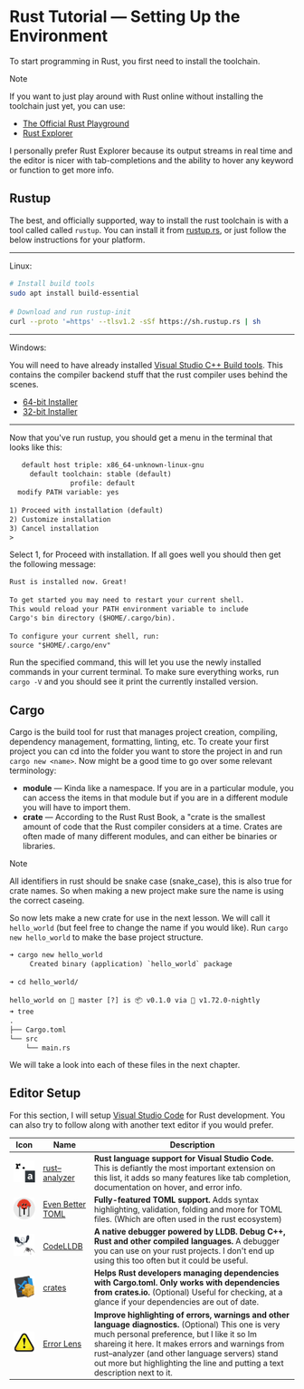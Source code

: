 <style>
  [extension-icon] {
    width: 100px;
    border-radius: 0;
  }
</style>

# Rust Tutorial &mdash; Setting Up the Environment

To start programming in Rust, you first need to install the toolchain.

<div ad note>
Note

If you want to just play around with Rust online without installing the toolchain just yet, you can use:

- [The Official Rust Playground](https://play.rust-lang.org)
- [Rust Explorer](https://www.rustexplorer.com)

I personally prefer Rust Explorer because its output streams in real time and the editor is nicer with tab-completions and the ability to hover any keyword or function to get more info.

</div>

## Rustup

The best, and officially supported, way to install the rust toolchain is with a tool called called `rustup`.
You can install it from [rustup.rs](https://rustup.rs), or just follow the below instructions for your platform.

---

Linux:

```bash
# Install build tools
sudo apt install build-essential

# Download and run rustup-init
curl --proto '=https' --tlsv1.2 -sSf https://sh.rustup.rs | sh
```

---

Windows:

You will need to have already installed [Visual Studio C++ Build tools](https://visualstudio.microsoft.com/visual-cpp-build-tools).
This contains the compiler backend stuff that the rust compiler uses behind the scenes.

- [64-bit Installer](https://win.rustup.rs/x86_64)
- [32-bit Installer](https://win.rustup.rs/i686)

---

Now that you've run rustup, you should get a menu in the terminal that looks like this:

```
   default host triple: x86_64-unknown-linux-gnu
     default toolchain: stable (default)
               profile: default
  modify PATH variable: yes

1) Proceed with installation (default)
2) Customize installation
3) Cancel installation
>
```

Select 1, for Proceed with installation.
If all goes well you should then get the following message:

```
Rust is installed now. Great!

To get started you may need to restart your current shell.
This would reload your PATH environment variable to include
Cargo's bin directory ($HOME/.cargo/bin).

To configure your current shell, run:
source "$HOME/.cargo/env"
```

Run the specified command, this will let you use the newly installed commands in your current terminal.
To make sure everything works, run `cargo -V` and you should see it print the currently installed version.

## Cargo

Cargo is the build tool for rust that manages project creation, compiling, dependency management, formatting, linting, etc.
To create your first project you can cd into the folder you want to store the project in and run `cargo new <name>`.
Now might be a good time to go over some relevant terminology:

- **module** &mdash; Kinda like a namespace.
  If you are in a particular module, you can access the items in that module but if you are in a different module you will have to import them.
- **crate** &mdash; According to the Rust Rust Book, a "crate is the smallest amount of code that the Rust compiler considers at a time.
  Crates are often made of many different modules, and can either be binaries or libraries.

<div ad note>
Note

All identifiers in rust should be snake case (snake_case), this is also true for crate names.
So when making a new project make sure the name is using the correct caseing.

</div>

So now lets make a new crate for use in the next lesson.
We will call it `hello_world` (but feel free to change the name if you would like).
Run `cargo new hello_world` to make the base project structure.

```
➜ cargo new hello_world
     Created binary (application) `hello_world` package

➜ cd hello_world/

hello_world on  master [?] is 📦 v0.1.0 via 🦀 v1.72.0-nightly
➜ tree
.
├── Cargo.toml
└── src
    └── main.rs
```

We will take a look into each of these files in the next chapter.

## Editor Setup

For this section, I will setup [Visual Studio Code](https://code.visualstudio.com) for Rust development.
You can also try to follow along with another text editor if you would prefer.

| Icon                                                                                                 | Name                                                                                               | Description                                                                                                                                                                                                                                                                                                                                     |
| ---------------------------------------------------------------------------------------------------- | -------------------------------------------------------------------------------------------------- | ----------------------------------------------------------------------------------------------------------------------------------------------------------------------------------------------------------------------------------------------------------------------------------------------------------------------------------------------- |
| <img src="../assets/rust-tutorial/setting-up-the-environment/rust-analyzer.png" extension-icon />    | [rust&ndash;analyzer](https://marketplace.visualstudio.com/items?itemName=rust-lang.rust-analyzer) | **Rust language support for Visual Studio Code.** This is defiantly the most important extension on this list, it adds so many features like tab completion, documentation on hover, and error info.                                                                                                                                            |
| <img src="../assets/rust-tutorial/setting-up-the-environment/even-better-toml.png" extension-icon /> | [Even Better TOML](https://marketplace.visualstudio.com/items?itemName=tamasfe.even-better-toml)   | **Fully-featured TOML support.** Adds syntax highlighting, validation, folding and more for TOML files. (Which are often used in the rust ecosystem)                                                                                                                                                                                            |
| <img src="../assets/rust-tutorial/setting-up-the-environment/code-lldb.png" extension-icon />        | [CodeLLDB](https://marketplace.visualstudio.com/items?itemName=vadimcn.vscode-lldb)                | **A native debugger powered by LLDB. Debug C++, Rust and other compiled languages.** A debugger you can use on your rust projects. I don't end up using this too often but it could be useful.                                                                                                                                                  |
| <img src="../assets/rust-tutorial/setting-up-the-environment/crates.png" extension-icon />           | [crates](https://marketplace.visualstudio.com/items?itemName=serayuzgur.crates)                    | **Helps Rust developers managing dependencies with Cargo.toml. Only works with dependencies from crates.io.** (Optional) Useful for checking, at a glance if your dependencies are out of date.                                                                                                                                                 |
| <img src="../assets/rust-tutorial/setting-up-the-environment/error-lense.png" extension-icon />      | [Error Lens](https://marketplace.visualstudio.com/items?itemName=usernamehw.errorlens)             | **Improve highlighting of errors, warnings and other language diagnostics.** (Optional) This one is very much personal preference, but I like it so Im shareing it here. It makes errors and warnings from rust&ndash;analyzer (and other language servers) stand out more but highlighting the line and putting a text description next to it. |
